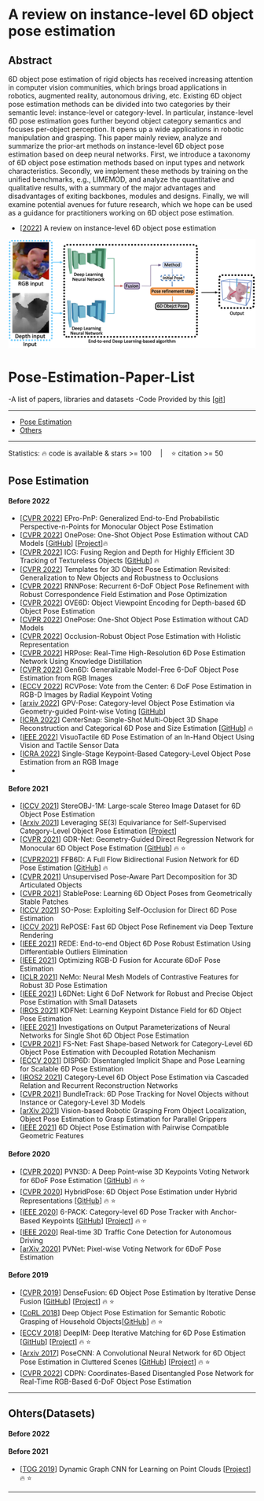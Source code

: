# A review on instance-level 6D object pose estimation
## Abstract
6D object pose estimation of rigid objects has received increasing attention in computer vision communities, which brings broad applications in robotics, augmented reality, autonomous driving, etc. Existing 6D object pose estimation methods can be divided into two categories by their semantic level: instance-level or category-level. In particular, instance-level 6D pose estimation goes further beyond object category semantics and focuses per-object perception. It opens up a wide applications in robotic manipulation and grasping. This paper mainly review, analyze and summarize the prior-art methods on instance-level 6D object pose estimation based on deep neural networks. First, we introduce a taxonomy of 6D object pose estimation methods based on input types and network characteristics. Secondly, we implement these methods by training on the unified benchmarks, e.g., LIMEMOD, and analyze the quantitative and qualitative results, with a summary of the major advantages and disadvantages of exiting backbones, modules and designs. Finally, we will examine potential avenues for future research, which we hope can be used as a guidance for practitioners working on 6D object pose estimation.

- [[2022](./A_review_on_instance_level_6D_object_pose_estimation.pdf)] A review on instance-level 6D object pose estimation

![plot](./DL-based-algorithm.png)

# Pose-Estimation-Paper-List
-A list of papers, libraries and datasets
-Code Provided by this [[git](https://github.com/yinyunie/3D-Shape-Analysis-Paper-List)]

---
- [Pose Estimation](#Pose-Estimation)
- [Others](#Ohters)
---



Statistics: :fire: code is available & stars >= 100 &emsp;|&emsp; :star: citation >= 50

<!-- - [[Arxiv](https)] PoseCNN [[GitHub](https)] [[Project](https)] :fire: :star: -->

## Pose Estimation

#### Before 2022
- [[CVPR 2022](https://arxiv.org/pdf/2203.13254.pdf)] EPro-PnP: Generalized End-to-End Probabilistic Perspective-n-Points for Monocular Object Pose Estimation
- [[CVPR 2022](https://arxiv.org/pdf/2205.12257)] OnePose: One-Shot Object Pose Estimation without CAD Models [[GitHub](https://github.com/zju3dv/OnePose)] [[Project](https://zju3dv.github.io/onepose/)]:fire:
- [[CVPR 2022](https://arxiv.org/pdf/2203.05334v1)] ICG: Fusing Region and Depth for Highly Efficient 3D Tracking of Textureless Objects [[GitHub](https://github.com/DLR-RM/3DObjectTracking)] :fire:
- [[CVPR 2022](https://arxiv.org/pdf/2203.17234.pdf)] Templates for 3D Object Pose Estimation Revisited: Generalization to New Objects and Robustness to Occlusions
- [[CVPR 2022](https://arxiv.org/pdf/2203.12870.pdf)] RNNPose: Recurrent 6-DoF Object Pose Refinement with Robust Correspondence Field Estimation and Pose Optimization
- [[CVPR 2022](https://arxiv.org/pdf/2203.01072.pdf)] OVE6D: Object Viewpoint Encoding for Depth-based 6D Object Pose Estimation
- [[CVPR 2022](https://arxiv.org/pdf/2205.12257.pdf)] OnePose: One-Shot Object Pose Estimation without CAD Models
- [[CVPR 2022](https://arxiv.org/pdf/2110.11636.pdf)] Occlusion-Robust Object Pose Estimation with Holistic Representation
- [[CVPR 2022](https://arxiv.org/pdf/2204.09429.pdf)] HRPose: Real-Time High-Resolution 6D Pose Estimation Network Using Knowledge Distillation
- [[CVPR 2022](https://arxiv.org/pdf/2204.10776.pdf)] Gen6D: Generalizable Model-Free 6-DoF Object Pose Estimation from RGB Images
- [[ECCV 2022](https://arxiv.org/pdf/2104.02527.pdf)] RCVPose: Vote from the Center: 6 DoF Pose Estimation in RGB-D Images by Radial Keypoint Voting
- [[arxiv 2022](https://arxiv.org/abs/2203.07918)] GPV-Pose: Category-level Object Pose Estimation via Geometry-guided Point-wise Voting [[GitHub](https://github.com/lolrudy/GPV_Pose)]
- [[ICRA 2022](https://arxiv.org/pdf/2203.01929)] CenterSnap: Single-Shot Multi-Object 3D Shape Reconstruction and Categorical 6D Pose and Size Estimation [[GitHub](https://github.com/zubair-irshad/CenterSnap)] :fire:
- [[IEEE 2022](https://ieeexplore.ieee.org/document/9682507)] VisuoTactile 6D Pose Estimation of an In-Hand Object Using Vision and Tactile Sensor Data
- [[ICRA 2022](https://arxiv.org/pdf/2109.06161.pdf)] Single-Stage Keypoint-Based Category-Level Object Pose Estimation from an RGB Image
- 
#### Before 2021
- [[ICCV 2021](https://arxiv.org/abs/2109.10115v2)] StereOBJ-1M: Large-scale Stereo Image Dataset for 6D Object Pose Estimation
- [[Arxiv 2021](https://arxiv.org/abs/2111.00190)] Leveraging SE(3) Equivariance for Self-Supervised Category-Level Object Pose Estimation [[Project](https://dragonlong.github.io/equi-pose)]
- [[CVPR 2021](https://arxiv.org/pdf/2102.12145)] GDR-Net: Geometry-Guided Direct Regression Network for Monocular 6D Object Pose Estimation [[GitHub](https://github.com/THU-DA-6D-Pose-Group/GDR-Net)] :fire: :star:
- [[CVPR2021](https://arxiv.org/pdf/2103.02242)] FFB6D: A Full Flow Bidirectional Fusion Network for 6D Pose Estimation [[GitHub](https://github.com/ethnhe/FFB6D)] :fire: 
- [[CVPR 2021](https://arxiv.org/pdf/2110.04411.pdf)] Unsupervised Pose-Aware Part Decomposition for 3D Articulated Objects
- [[CVPR 2021](https://arxiv.org/pdf/2102.09334.pdf)] StablePose: Learning 6D Object Poses from Geometrically Stable Patches
- [[ICCV 2021](https://arxiv.org/pdf/2108.08367.pdf)] SO-Pose: Exploiting Self-Occlusion for Direct 6D Pose Estimation
- [[ICCV 2021](https://arxiv.org/pdf/2104.00633.pdfQD)] RePOSE: Fast 6D Object Pose Refinement via Deep Texture Rendering
- [[IEEE 2021](https://arxiv.org/pdf/2010.12807.pdf)] REDE: End-to-end Object 6D Pose Robust Estimation Using Differentiable Outliers Elimination
- [[IEEE 2021](https://ieeexplore.ieee.org/document/9361135)] Optimizing RGB-D Fusion for Accurate 6DoF Pose Estimation
- [[ICLR 2021](https://arxiv.org/pdf/2101.12378.pdf)] NeMo: Neural Mesh Models of Contrastive Features for Robust 3D Pose Estimation
- [[IEEE 2021](https://arxiv.org/pdf/2002.00911.pdf)] L6DNet: Light 6 DoF Network for Robust and Precise Object Pose Estimation with Small Datasets
- [[IROS 2021](https://arxiv.org/pdf/2109.10127.pdf)] KDFNet: Learning Keypoint Distance Field for 6D Object Pose Estimation
- [[IEEE 2021](https://arxiv.org/pdf/2104.07528.pdf)] Investigations on Output Parameterizations of Neural Networks for Single Shot 6D Object Pose Estimation
- [[CVPR 2021](https://arxiv.org/pdf/2103.07054.pdf)] FS-Net: Fast Shape-based Network for Category-Level 6D Object Pose Estimation with Decoupled Rotation Mechanism
- [[ECCV 2021](https://arxiv.org/pdf/2107.12549.pdf)] DISP6D: Disentangled Implicit Shape and Pose Learning for Scalable 6D Pose Estimation
- [[IROS2 2021](https://arxiv.org/pdf/2108.08755.pdf)] Category-Level 6D Object Pose Estimation via Cascaded Relation and Recurrent Reconstruction Networks
- [[CVPR 2021](https://arxiv.org/pdf/2108.00516.pdf)] BundleTrack: 6D Pose Tracking for Novel Objects without Instance or Category-Level 3D Models
- [[arXiv 2021](https://arxiv.org/pdf/1905.06658.pdf)] Vision-based Robotic Grasping From Object Localization, Object Pose Estimation to Grasp Estimation for Parallel Grippers
- [[IEEE 2021](https://ieeexplore.ieee.org/document/9561404)] 6D Object Pose Estimation with Pairwise Compatible Geometric Features

#### Before 2020
- [[CVPR 2020](https://arxiv.org/abs/1809.1079)] PVN3D: A Deep Point-wise 3D Keypoints Voting Network for 6DoF Pose Estimation [[GitHub](https://github.com/ethnhe/PVN3D)] :fire: :star:
- [[CVPR 2020](https://openaccess.thecvf.com/content_CVPR_2020/papers/Song_HybridPose_6D_Object_Pose_Estimation_Under_Hybrid_Representations_CVPR_2020_paper.pdf)] HybridPose: 6D Object Pose Estimation under Hybrid Representations [[GitHub](https://github.com/chensong1995/HybridPose)] :fire: :star:
- [[IEEE 2020](https://arxiv.org/abs/1910.10750)] 6-PACK: Category-level 6D Pose Tracker with Anchor-Based Keypoints [[GitHub](https://github.com/j96w/6-PACK)] [[Project](https://sites.google.com/view/6packtracking)] :fire: :star:
- [[IEEE 2020](https://arxiv.org/pdf/1902.02394.pdf)] Real-time 3D Traffic Cone Detection for Autonomous Driving
- [[arXiv 2020](https://arxiv.org/pdf/1812.11788.pdf)] PVNet: Pixel-wise Voting Network for 6DoF Pose Estimation


#### Before 2019
- [[CVPR 2019](https://arxiv.org/abs/1901.04780)] DenseFusion: 6D Object Pose Estimation by Iterative Dense Fusion [[GitHub](https://github.com/j96w/DenseFusion)]  [[Project](https://sites.google.com/view/densefusion/)] :fire: :star:
- [[CoRL 2018](https://arxiv.org/abs/1809.10790)] Deep Object Pose Estimation for Semantic Robotic Grasping of Household Objects[[GitHub](https://github.com/NVlabs/Deep_Object_Pose)]  :fire: :star:
- [[ECCV 2018](https://arxiv.org/pdf/1804.00175v4.pdf)] DeepIM: Deep Iterative Matching for 6D Pose Estimation [[GitHub](https://github.com/NVlabs/DeepIM-PyTorch)] [[Project](https://rse-lab.cs.washington.edu/projects/deepim/)] :fire: :star:
- [[Arxiv 2017](https://arxiv.org/abs/1711.00199)] PoseCNN: A Convolutional Neural Network for 6D Object Pose Estimation in Cluttered Scenes [[GitHub](https://github.com/NVlabs/PoseCNN-PyTorch)] [[Project](https://rse-lab.cs.washington.edu/projects/posecnn/)] :fire: :star:
- [[CVPR 2022](https://ieeexplore.ieee.org/document/9009519)] CDPN: Coordinates-Based Disentangled Pose Network for Real-Time RGB-Based 6-DoF Object Pose Estimation



---

## Ohters(Datasets)

#### Before 2022

#### Before 2021
- [[TOG 2019](https://arxiv.org/pdf/1801.07829.pdf)] Dynamic Graph CNN for Learning on Point Clouds [[Project](https://liuziwei7.github.io/projects/DGCNN)] :fire: :star:

---


